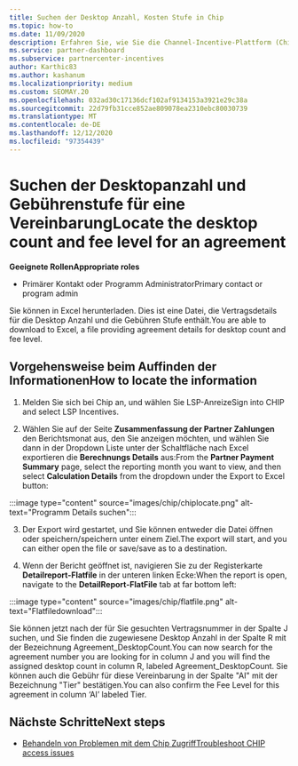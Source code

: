 ```yaml
---
title: Suchen der Desktop Anzahl, Kosten Stufe in Chip
ms.topic: how-to
ms.date: 11/09/2020
description: Erfahren Sie, wie Sie die Channel-Incentive-Plattform (Chip) verwenden, um die Informationen zur Desktop Anzahl und zur Gebühr für eine Vereinbarung zu ermitteln.
ms.service: partner-dashboard
ms.subservice: partnercenter-incentives
author: Karthic83
ms.author: kashanum
ms.localizationpriority: medium
ms.custom: SEOMAY.20
ms.openlocfilehash: 032ad30c17136dcf102af9134153a3921e29c38a
ms.sourcegitcommit: 22d79fb31cce852ae809078ea2310ebc80030739
ms.translationtype: MT
ms.contentlocale: de-DE
ms.lasthandoff: 12/12/2020
ms.locfileid: "97354439"
---
```

# <a name="locate-the-desktop-count-and-fee-level-for-an-agreement"></a><span data-ttu-id="c026d-103">Suchen der Desktopanzahl und Gebührenstufe für eine Vereinbarung</span><span class="sxs-lookup"><span data-stu-id="c026d-103">Locate the desktop count and fee level for an agreement</span></span>

<span data-ttu-id="c026d-104">**Geeignete Rollen**</span><span class="sxs-lookup"><span data-stu-id="c026d-104">**Appropriate roles**</span></span>

- <span data-ttu-id="c026d-105">Primärer Kontakt oder Programm Administrator</span><span class="sxs-lookup"><span data-stu-id="c026d-105">Primary contact or program admin</span></span>

<span data-ttu-id="c026d-106">Sie können in Excel herunterladen. Dies ist eine Datei, die Vertragsdetails für die Desktop Anzahl und die Gebühren Stufe enthält.</span><span class="sxs-lookup"><span data-stu-id="c026d-106">You are able to download to Excel, a file providing agreement details for desktop count and fee level.</span></span>

## <a name="how-to-locate-the-information"></a><span data-ttu-id="c026d-107">Vorgehensweise beim Auffinden der Informationen</span><span class="sxs-lookup"><span data-stu-id="c026d-107">How to locate the information</span></span>

1. <span data-ttu-id="c026d-108">Melden Sie sich bei Chip an, und wählen Sie LSP-Anreize</span><span class="sxs-lookup"><span data-stu-id="c026d-108">Sign into CHIP and select LSP Incentives.</span></span>

2. <span data-ttu-id="c026d-109">Wählen Sie auf der Seite **Zusammenfassung der Partner Zahlungen** den Berichtsmonat aus, den Sie anzeigen möchten, und wählen Sie dann in der Dropdown Liste unter der Schaltfläche nach Excel exportieren die **Berechnungs Details** aus:</span><span class="sxs-lookup"><span data-stu-id="c026d-109">From the **Partner Payment Summary** page, select the reporting month you want to view, and then select **Calculation Details** from the dropdown under the Export to Excel button:</span></span>

:::image type="content" source="images/chip/chiplocate.png" alt-text="Programm Details suchen":::

3. <span data-ttu-id="c026d-111">Der Export wird gestartet, und Sie können entweder die Datei öffnen oder speichern/speichern unter einem Ziel.</span><span class="sxs-lookup"><span data-stu-id="c026d-111">The export will start, and you can either open the file or save/save as to a destination.</span></span>

4. <span data-ttu-id="c026d-112">Wenn der Bericht geöffnet ist, navigieren Sie zu der Registerkarte **Detailreport-Flatfile** in der unteren linken Ecke:</span><span class="sxs-lookup"><span data-stu-id="c026d-112">When the report is open, navigate to the **DetailReport-FlatFile** tab at far bottom left:</span></span>

:::image type="content" source="images/chip/flatfile.png" alt-text="Flatfiledownload":::

<span data-ttu-id="c026d-114">Sie können jetzt nach der für Sie gesuchten Vertragsnummer in der Spalte J suchen, und Sie finden die zugewiesene Desktop Anzahl in der Spalte R mit der Bezeichnung Agreement_DesktopCount.</span><span class="sxs-lookup"><span data-stu-id="c026d-114">You can now search for the agreement number you are looking for in column J and you will find the assigned desktop count in column R, labeled Agreement_DesktopCount.</span></span> <span data-ttu-id="c026d-115">Sie können auch die Gebühr für diese Vereinbarung in der Spalte "AI" mit der Bezeichnung "Tier" bestätigen.</span><span class="sxs-lookup"><span data-stu-id="c026d-115">You can also confirm the Fee Level for this agreement in column ‘AI’ labeled Tier.</span></span>

## <a name="next-steps"></a><span data-ttu-id="c026d-116">Nächste Schritte</span><span class="sxs-lookup"><span data-stu-id="c026d-116">Next steps</span></span>

- [<span data-ttu-id="c026d-117">Behandeln von Problemen mit dem Chip Zugriff</span><span class="sxs-lookup"><span data-stu-id="c026d-117">Troubleshoot CHIP access issues</span></span>](chip-access-trouble.md)
